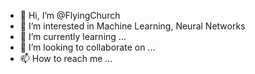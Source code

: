 - 👋 Hi, I’m @FlyingChurch
- 👀 I’m interested in Machine Learning, Neural Networks
- 🌱 I’m currently learning ...
- 💞️ I’m looking to collaborate on ...
- 📫 How to reach me ...

<!---
FlyingChurch/FlyingChurch is a ✨ special ✨ repository because its `README.md` (this file) appears on your GitHub profile.
You can click the Preview link to take a look at your changes.
--->

